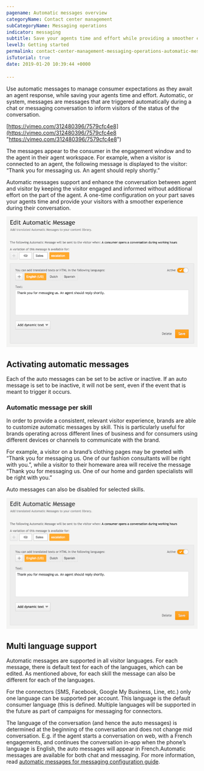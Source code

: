 ```yaml
---
pagename: Automatic messages overview
categoryName: Contact center management
subCategoryName: Messaging operations
indicator: messaging
subtitle: Save your agents time and effort while providing a smoother engagement experience
level3: Getting started
permalink: contact-center-management-messaging-operations-automatic-messages-automatic-messages-overview.html
isTutorial: true
date: 2019-01-20 10:39:44 +0000

---
```

Use automatic messages to manage consumer expectations as they await an agent response, while saving your agents time and effort. Automatic, or system, messages are messages that are triggered automatically during a chat or messaging conversation to inform visitors of the status of the conversation.

[https://vimeo.com/312480396/7579cfc4e8](https://vimeo.com/312480396/7579cfc4e8 "https://vimeo.com/312480396/7579cfc4e8")

The messages appear to the consumer in the engagement window and to the agent in their agent workspace. For example, when a visitor is connected to an agent, the following message is displayed to the visitor: “Thank you for messaging us. An agent should reply shortly.”

Automatic messages support and enhance the conversation between agent and visitor by keeping the visitor engaged and informed without additional effort on the part of the agent. A one-time configuration on your part saves your agents time and provide your visitors with a smoother experience during their conversation.

![](/img/automatic-message-overview-1b.png)

## **Activating automatic messages**

Each of the auto messages can be set to be active or inactive. If an auto message is set to be inactive, it will not be sent, even if the event that is meant to trigger it occurs.

### **Automatic message per skill**

In order to provide a consistent, relevant visitor experience, brands are able to customize automatic messages by skill. This is particularly useful for brands operating across different lines of business and for consumers using different devices or channels to communicate with the brand.

For example, a visitor on a brand’s clothing pages may be greeted with “Thank you for messaging us. One of our fashion consultants will be right with you.”, while a visitor to their homeware area will receive the message “Thank you for messaging us. One of our home and garden specialists will be right with you.”

Auto messages can also be disabled for selected skills.

![](/img/edit-automatic-message.png)

## **Multi language support**

Automatic messages are supported in all visitor languages. For each message, there is default text for each of the languages, which can be edited. As mentioned above, for each skill the message can also be different for each of the languages.

For the connectors (SMS, Facebook, Google My Business, Line, etc.) only one language can be supported per account. This language is the default consumer language (this is defined. Multiple languages will be supported in the future as part of campaigns for messaging for connectors.

The language of the conversation (and hence the auto messages) is determined at the beginning of the conversation and does not change mid conversation. E.g. if the agent starts a conversation on web, with a French engagements, and continues the conversation in-app when the phone’s language is English, the auto messages will appear in French.Automatic messages are available for both chat and messaging. For more information, read [automatic messages for messaging configuration guide]().
